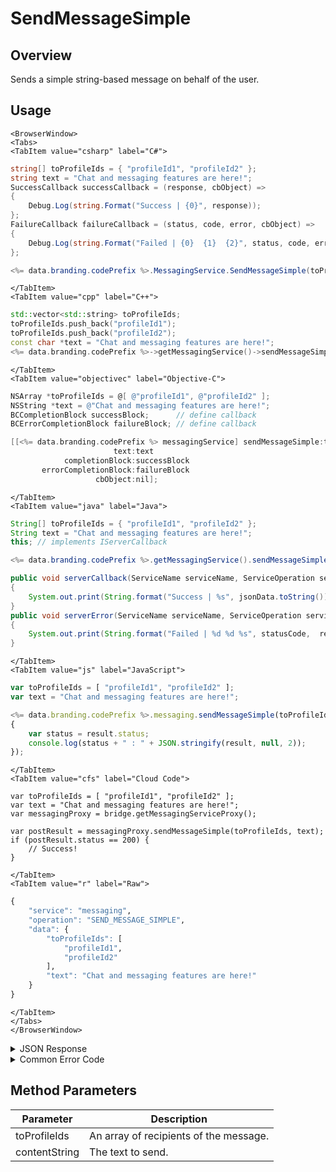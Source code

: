 # SendMessageSimple
## Overview
Sends a simple string-based message on behalf of the user.



<PartialServop service_name="messaging" operation_name="SEND_MESSAGE_SIMPLE" />

## Usage

```mdx-code-block
<BrowserWindow>
<Tabs>
<TabItem value="csharp" label="C#">
```

```csharp
string[] toProfileIds = { "profileId1", "profileId2" };
string text = "Chat and messaging features are here!";
SuccessCallback successCallback = (response, cbObject) =>
{
    Debug.Log(string.Format("Success | {0}", response));
};
FailureCallback failureCallback = (status, code, error, cbObject) =>
{
    Debug.Log(string.Format("Failed | {0}  {1}  {2}", status, code, error));
};

<%= data.branding.codePrefix %>.MessagingService.SendMessageSimple(toProfileIds, text, successCallback, failureCallback);
```

```mdx-code-block
</TabItem>
<TabItem value="cpp" label="C++">
```

```cpp
std::vector<std::string> toProfileIds;
toProfileIds.push_back("profileId1");
toProfileIds.push_back("profileId2");
const char *text = "Chat and messaging features are here!";
<%= data.branding.codePrefix %>->getMessagingService()->sendMessageSimple(toProfileIds, text, this);
```

```mdx-code-block
</TabItem>
<TabItem value="objectivec" label="Objective-C">
```

```objectivec
NSArray *toProfileIds = @[ @"profileId1", @"profileId2" ];
NSString *text = @"Chat and messaging features are here!";
BCCompletionBlock successBlock;      // define callback
BCErrorCompletionBlock failureBlock; // define callback

[[<%= data.branding.codePrefix %> messagingService] sendMessageSimple:toProfileIds
                       text:text
            completionBlock:successBlock
       errorCompletionBlock:failureBlock
                   cbObject:nil];
```

```mdx-code-block
</TabItem>
<TabItem value="java" label="Java">
```

```java
String[] toProfileIds = { "profileId1", "profileId2" };
String text = "Chat and messaging features are here!";
this; // implements IServerCallback

<%= data.branding.codePrefix %>.getMessagingService().sendMessageSimple(toProfileIds, text, this);

public void serverCallback(ServiceName serviceName, ServiceOperation serviceOperation, JSONObject jsonData)
{
    System.out.print(String.format("Success | %s", jsonData.toString()));
}
public void serverError(ServiceName serviceName, ServiceOperation serviceOperation, int statusCode, int reasonCode, String jsonError)
{
    System.out.print(String.format("Failed | %d %d %s", statusCode,  reasonCode, jsonError.toString()));
}
```

```mdx-code-block
</TabItem>
<TabItem value="js" label="JavaScript">
```

```javascript
var toProfileIds = [ "profileId1", "profileId2" ];
var text = "Chat and messaging features are here!";

<%= data.branding.codePrefix %>.messaging.sendMessageSimple(toProfileIds, text, result =>
{
	var status = result.status;
	console.log(status + " : " + JSON.stringify(result, null, 2));
});
```

```mdx-code-block
</TabItem>
<TabItem value="cfs" label="Cloud Code">
```

```cfscript
var toProfileIds = [ "profileId1", "profileId2" ];
var text = "Chat and messaging features are here!";
var messagingProxy = bridge.getMessagingServiceProxy();

var postResult = messagingProxy.sendMessageSimple(toProfileIds, text);
if (postResult.status == 200) {
    // Success!
}
```

```mdx-code-block
</TabItem>
<TabItem value="r" label="Raw">
```

```r
{
	"service": "messaging",
	"operation": "SEND_MESSAGE_SIMPLE",
	"data": {
		"toProfileIds": [
			"profileId1",
			"profileId2"
		],
		"text": "Chat and messaging features are here!"
	}
}
```

```mdx-code-block
</TabItem>
</Tabs>
</BrowserWindow>
```

<details>
<summary>JSON Response</summary>

```json
{
    "status": 200,
    "data": {
        "actual": 1,
        "requested": 1,
        "msgId": "cf56f676-1f8e-40f7-9546-1efd7746f940"
    }
}
```
</details>

<details>
<summary>Common Error Code</summary>

### Status Codes
Code | Name | Description                        
----- | ----------------------- | -----------------------------------
40601 | FEATURE_NOT_ENABLED | Messaging feature is not enabled for app.

</details>


## Method Parameters
Parameter | Description                         
--------- | ------------------------------------
toProfileIds | An array of recipients of the message.
contentString | The text to send. 


